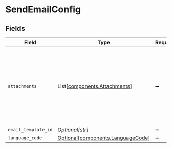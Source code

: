 # SendEmailConfig


## Fields

| Field                                                                                                                        | Type                                                                                                                         | Required                                                                                                                     | Description                                                                                                                  |
| ---------------------------------------------------------------------------------------------------------------------------- | ---------------------------------------------------------------------------------------------------------------------------- | ---------------------------------------------------------------------------------------------------------------------------- | ---------------------------------------------------------------------------------------------------------------------------- |
| `attachments`                                                                                                                | List[[components.Attachments](../../models/components/attachments.md)]                                                       | :heavy_minus_sign:                                                                                                           | Include extra file attachments in sent email.<br/><br/>Attachments in email template will be sent regardless of this configuration.<br/> |
| `email_template_id`                                                                                                          | *Optional[str]*                                                                                                              | :heavy_minus_sign:                                                                                                           | N/A                                                                                                                          |
| `language_code`                                                                                                              | [Optional[components.LanguageCode]](../../models/components/languagecode.md)                                                 | :heavy_minus_sign:                                                                                                           | N/A                                                                                                                          |